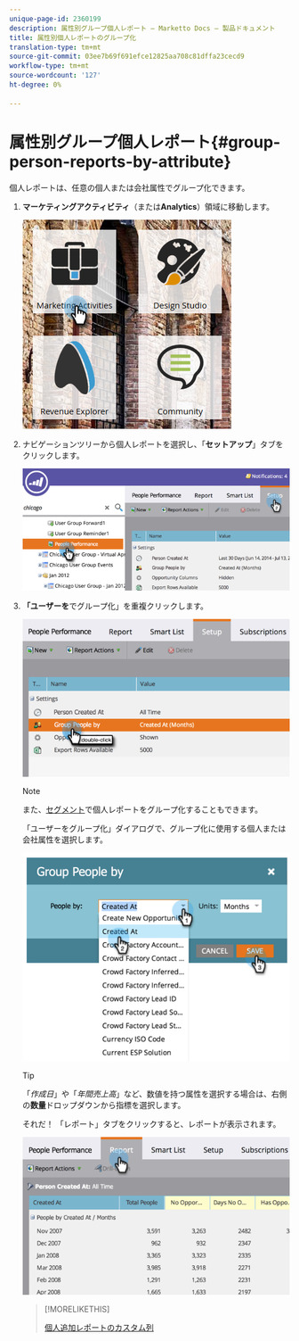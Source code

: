 ```yaml
---
unique-page-id: 2360199
description: 属性別グループ個人レポート — Marketto Docs — 製品ドキュメント
title: 属性別個人レポートのグループ化
translation-type: tm+mt
source-git-commit: 03ee7b69f691efce12825aa708c81dffa23cecd9
workflow-type: tm+mt
source-wordcount: '127'
ht-degree: 0%

---
```



# 属性別グループ個人レポート{#group-person-reports-by-attribute}

個人レポートは、任意の個人または会社属性でグループ化できます。

1. **マーケティングアクティビティ**（または&#x200B;**Analytics**）領域に移動します。

   ![](assets/image2017-3-28-10-3a22-3a53.png)

1. ナビゲーションツリーから個人レポートを選択し、「**セットアップ**」タブをクリックします。

   ![](assets/image2017-3-28-11-3a33-3a48.png)

1. **「ユーザーを**&#x200B;でグループ化」を重複クリックします。

   ![](assets/image2017-3-28-11-3a34-3a5.png)

   >[!NOTE]
   >
   >また、[セグメント](/help/marketo/product-docs/personalization/segmentation-and-snippets/segmentation/group-person-reports-by-segment.md)で個人レポートをグループ化することもできます。

   「ユーザーをグループ化」ダイアログで、グループ化に使用する個人または会社属性を選択します。

   ![](assets/image2017-3-28-11-3a34-3a42.png)

   >[!TIP]
   >
   >「_作成日_」や「_年間売上高_」など、数値を持つ属性を選択する場合は、右側の&#x200B;**数量**&#x200B;ドロップダウンから指標を選択します。

   それだ！ 「レポート」タブをクリックすると、レポートが表示されます。

   ![](assets/image2017-3-28-11-3a35-3a0.png)

   >[!MORELIKETHIS]
   >
   >[個人追加レポートのカスタム列](/help/marketo/product-docs/reporting/basic-reporting/editing-reports/add-custom-columns-to-a-person-report.md)

